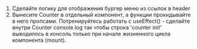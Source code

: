 ###

 1. Сделайте логику для отображения бургер меню из ссылок в header
 2. Вынесите Counter в отдельный компонент, а функции прокидывайте в него пропсами. Потренируйтесь работать с useEffect() - сделайте внутри Counter console.log так чтобы строка 'counter init' выводилось в консоль только при начале жизненного цикла компонента (mount).

